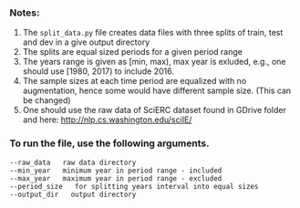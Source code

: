 ### Notes:
1. The `split_data.py` file creates data files with three splits of train, test and dev in a give output directory
2. The splits are equal sized periods for a given period range
3. The years range is given as [min, max), max year is exluded, e.g., one should use [1980, 2017) to include 2016.
4. The sample sizes at each time period are equalized with no augmentation, hence some would have different sample size. (This can be changed) 
5. One should use the raw data of SciERC dataset found in GDrive folder and here: http://nlp.cs.washington.edu/sciIE/

### To run the file, use the following arguments. 
```
--raw_data   raw data directory 
--min_year   minimum year in period range - included
--max_year   maximum year in period range - excluded
--period_size   for splitting years interval into equal sizes
--output_dir   output directory
```
